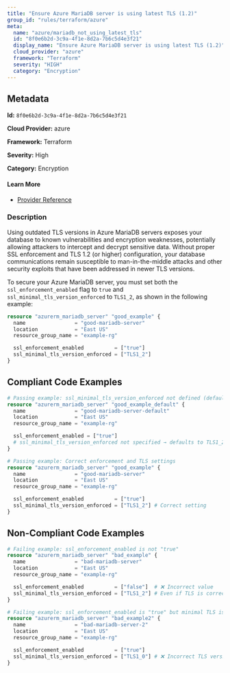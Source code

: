 ```yaml
---
title: "Ensure Azure MariaDB server is using latest TLS (1.2)"
group_id: "rules/terraform/azure"
meta:
  name: "azure/mariadb_not_using_latest_tls"
  id: "8f0e6b2d-3c9a-4f1e-8d2a-7b6c5d4e3f21"
  display_name: "Ensure Azure MariaDB server is using latest TLS (1.2)"
  cloud_provider: "azure"
  framework: "Terraform"
  severity: "HIGH"
  category: "Encryption"
---
```

## Metadata

**Id:** `8f0e6b2d-3c9a-4f1e-8d2a-7b6c5d4e3f21`

**Cloud Provider:** azure

**Framework:** Terraform

**Severity:** High

**Category:** Encryption

#### Learn More

 - [Provider Reference](https://registry.terraform.io/providers/hashicorp/azurerm/3.117.1/docs/resources/mariadb_server#ssl_minimal_tls_version_enforced-1)

### Description

 Using outdated TLS versions in Azure MariaDB servers exposes your database to known vulnerabilities and encryption weaknesses, potentially allowing attackers to intercept and decrypt sensitive data. Without proper SSL enforcement and TLS 1.2 (or higher) configuration, your database communications remain susceptible to man-in-the-middle attacks and other security exploits that have been addressed in newer TLS versions. 

To secure your Azure MariaDB server, you must set both the `ssl_enforcement_enabled` flag to `true` and `ssl_minimal_tls_version_enforced` to `TLS1_2`, as shown in the following example:

```terraform
resource "azurerm_mariadb_server" "good_example" {
  name                = "good-mariadb-server"
  location            = "East US"
  resource_group_name = "example-rg"

  ssl_enforcement_enabled          = ["true"]
  ssl_minimal_tls_version_enforced = ["TLS1_2"]
}
```


## Compliant Code Examples
```terraform
# Passing example: ssl_minimal_tls_version_enforced not defined (defaults to TLS1_2)
resource "azurerm_mariadb_server" "good_example_default" {
  name                = "good-mariadb-server-default"
  location            = "East US"
  resource_group_name = "example-rg"

  ssl_enforcement_enabled = ["true"]
  # ssl_minimal_tls_version_enforced not specified → defaults to TLS1_2
}

```

```terraform
# Passing example: Correct enforcement and TLS settings
resource "azurerm_mariadb_server" "good_example" {
  name                = "good-mariadb-server"
  location            = "East US"
  resource_group_name = "example-rg"

  ssl_enforcement_enabled          = ["true"]
  ssl_minimal_tls_version_enforced = ["TLS1_2"] # Correct setting
}

```
## Non-Compliant Code Examples
```terraform
# Failing example: ssl_enforcement_enabled is not "true"
resource "azurerm_mariadb_server" "bad_example" {
  name                = "bad-mariadb-server"
  location            = "East US"
  resource_group_name = "example-rg"

  ssl_enforcement_enabled          = ["false"]  # ❌ Incorrect value
  ssl_minimal_tls_version_enforced = ["TLS1_2"] # Even if TLS is correct, enforcement flag is wrong
}

# Failing example: ssl_enforcement_enabled is "true" but minimal TLS is set incorrectly
resource "azurerm_mariadb_server" "bad_example2" {
  name                = "bad-mariadb-server-2"
  location            = "East US"
  resource_group_name = "example-rg"

  ssl_enforcement_enabled          = ["true"]
  ssl_minimal_tls_version_enforced = ["TLS1_0"] # ❌ Incorrect TLS version
}

```